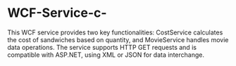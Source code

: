 # WCF-Service-c-
This WCF service provides two key functionalities: CostService calculates the cost of sandwiches based on quantity, and MovieService handles movie data operations. The service supports HTTP GET requests and is compatible with ASP.NET, using XML or JSON for data interchange.

